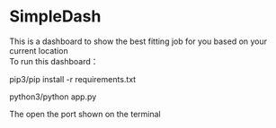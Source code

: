 # SimpleDash
This is a dashboard to show the best fitting job for you based on your current location  
To run this dashboard：  

pip3/pip install -r requirements.txt  

python3/python app.py

The open the port shown on the terminal 
